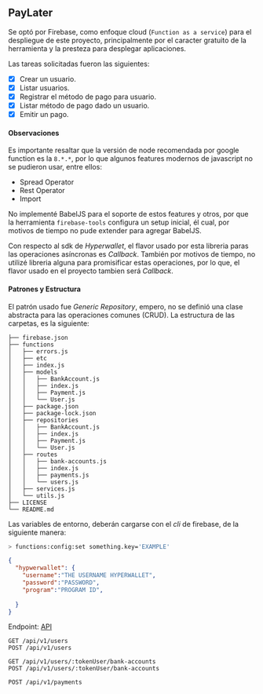 ## PayLater

Se optó por Firebase, como enfoque cloud (`Function as a service`) para el despliegue de este proyecto, principalmente por el
caracter gratuito de la herramienta y la presteza para desplegar aplicaciones.

Las tareas solicitadas fueron las siguientes: 

- [x] Crear un usuario.
- [x] Listar usuarios.
- [x] Registrar el método de pago para usuario.
- [x] Listar método de pago dado un usuario.
- [x] Emitir un pago.

#### Observaciones

Es importante resaltar que la versión de node recomendada por google function es la `8.*.*`, por lo que algunos features modernos de javascript
no se pudieron usar, entre ellos:

- Spread Operator
- Rest Operator
- Import

No implementé BabelJS para el soporte de estos features y otros, por que la herramienta `firebase-tools` configura un setup
inicial, él cual, por motivos de tiempo no pude extender para agregar BabelJS.

Con respecto al sdk de *Hyperwallet*, el flavor usado por esta libreria paras las operaciones asíncronas es *Callback*. También por
motivos de tiempo, no utilizé libreria alguna para promisificar estas operaciones, por lo que, el flavor usado en el proyecto tambien
será *Callback*.

#### Patrones y Estructura

El patrón usado fue *Generic Repository*, empero, no se definió una clase abstracta para las operaciones comunes (CRUD). La estructura de
las carpetas, es la siguiente:

```
├── firebase.json
├── functions
│   ├── errors.js
│   ├── etc
│   ├── index.js
│   ├── models
│   │   ├── BankAccount.js
│   │   ├── index.js
│   │   ├── Payment.js
│   │   └── User.js
│   ├── package.json
│   ├── package-lock.json
│   ├── repositories
│   │   ├── BankAccount.js
│   │   ├── index.js
│   │   ├── Payment.js
│   │   └── User.js
│   ├── routes
│   │   ├── bank-accounts.js
│   │   ├── index.js
│   │   ├── payments.js
│   │   └── users.js
│   ├── services.js
│   └── utils.js
├── LICENSE
└── README.md
```

Las variables de entorno, deberán cargarse con el *cli* de firebase, de la siguiente manera:

```bash
> functions:config:set something.key='EXAMPLE'
```

```json
{
  "hypwerwallet": {
    "username":"THE USERNAME HYPERWALLET",
    "password":"PASSWORD",
    "program":"PROGRAM ID",
    
  }
}
```
Endpoint: [API](https://us-central1-pagadespues-79146.cloudfunctions.net/api/v1/users)

```
GET /api/v1/users
POST /api/v1/users

GET /api/v1/users/:tokenUser/bank-accounts
POST /api/v1/users/:tokenUser/bank-accounts

POST /api/v1/payments
```




